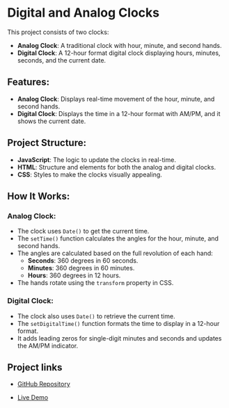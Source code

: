 # Digital and Analog Clocks

This project consists of two clocks:
- **Analog Clock**: A traditional clock with hour, minute, and second hands.
- **Digital Clock**: A 12-hour format digital clock displaying hours, minutes, seconds, and the current date.

## Features:
- **Analog Clock**: Displays real-time movement of the hour, minute, and second hands.
- **Digital Clock**: Displays the time in a 12-hour format with AM/PM, and it shows the current date.


## Project Structure:
- **JavaScript**: The logic to update the clocks in real-time.
- **HTML**: Structure and elements for both the analog and digital clocks.
- **CSS**: Styles to make the clocks visually appealing.


## How It Works:

### Analog Clock:
- The clock uses `Date()` to get the current time.
- The `setTime()` function calculates the angles for the hour, minute, and second hands.
- The angles are calculated based on the full revolution of each hand:
  - **Seconds**: 360 degrees in 60 seconds.
  - **Minutes**: 360 degrees in 60 minutes.
  - **Hours**: 360 degrees in 12 hours.
- The hands rotate using the `transform` property in CSS.

### Digital Clock:
- The clock also uses `Date()` to retrieve the current time.
- The `setDigitalTime()` function formats the time to display in a 12-hour format.
- It adds leading zeros for single-digit minutes and seconds and updates the AM/PM indicator.


## Project links
- [GitHub Repository](https://github.com/harithas1/Analog_Clock_and_Digital_Clock.git)

- [Live Demo](https://harithas1.github.io/Analog_Clock_and_Digital_Clock/) 

